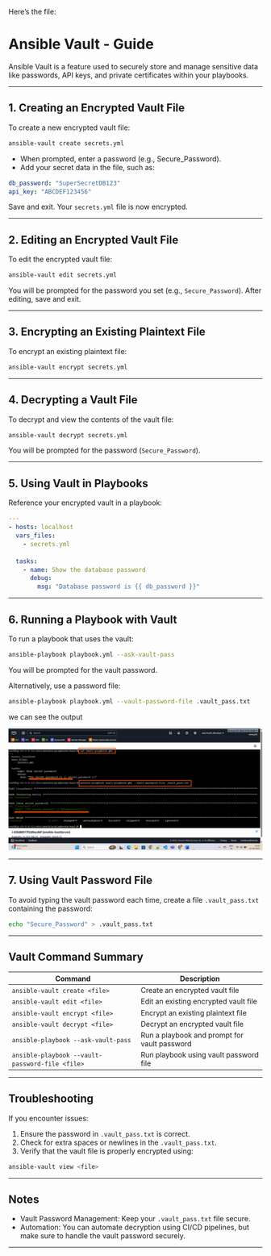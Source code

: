 

Here’s the file:


# Ansible Vault - Guide

Ansible Vault is a feature used to securely store and manage sensitive data like passwords, API keys, and private certificates within your playbooks.

---

## 1. Creating an Encrypted Vault File

To create a new encrypted vault file:

```bash
ansible-vault create secrets.yml
````

* When prompted, enter a password (e.g., Secure\_Password).
* Add your secret data in the file, such as:

```yaml
db_password: "SuperSecretDB123"
api_key: "ABCDEF123456"
```

Save and exit. Your `secrets.yml` file is now encrypted.

---

## 2. Editing an Encrypted Vault File

To edit the encrypted vault file:

```bash
ansible-vault edit secrets.yml
```

You will be prompted for the password you set (e.g., `Secure_Password`). After editing, save and exit.

---

## 3. Encrypting an Existing Plaintext File

To encrypt an existing plaintext file:

```bash
ansible-vault encrypt secrets.yml
```

---

## 4. Decrypting a Vault File

To decrypt and view the contents of the vault file:

```bash
ansible-vault decrypt secrets.yml
```

You will be prompted for the password (`Secure_Password`).

---

## 5. Using Vault in Playbooks

Reference your encrypted vault in a playbook:

```yaml
---
- hosts: localhost
  vars_files:
    - secrets.yml

  tasks:
    - name: Show the database password
      debug:
        msg: "Database password is {{ db_password }}"
```

---

## 6. Running a Playbook with Vault

To run a playbook that uses the vault:

```bash
ansible-playbook playbook.yml --ask-vault-pass
```

You will be prompted for the vault password.

Alternatively, use a password file:

```bash
ansible-playbook playbook.yml --vault-password-file .vault_pass.txt
```
we can see the output

![A](images/vault.png)

---

## 7. Using Vault Password File

To avoid typing the vault password each time, create a file `.vault_pass.txt` containing the password:

```bash
echo "Secure_Password" > .vault_pass.txt
```

---

## Vault Command Summary

| Command                                         | Description                                  |
| ----------------------------------------------- | -------------------------------------------- |
| `ansible-vault create <file>`                   | Create an encrypted vault file               |
| `ansible-vault edit <file>`                     | Edit an existing encrypted vault file        |
| `ansible-vault encrypt <file>`                  | Encrypt an existing plaintext file           |
| `ansible-vault decrypt <file>`                  | Decrypt an encrypted vault file              |
| `ansible-playbook --ask-vault-pass`             | Run a playbook and prompt for vault password |
| `ansible-playbook --vault-password-file <file>` | Run playbook using vault password file       |

---

## Troubleshooting

If you encounter issues:

1. Ensure the password in `.vault_pass.txt` is correct.
2. Check for extra spaces or newlines in the `.vault_pass.txt`.
3. Verify that the vault file is properly encrypted using:

```bash
ansible-vault view <file>
```

---

## Notes

* Vault Password Management: Keep your `.vault_pass.txt` file secure.
* Automation: You can automate decryption using CI/CD pipelines, but make sure to handle the vault password securely.

---
